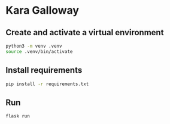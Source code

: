 # Kara Galloway

## Create and activate a virtual environment

```bash
python3 -m venv .venv
source .venv/bin/activate
```

## Install requirements
```bash
pip install -r requirements.txt
```

## Run
```bash
flask run
```